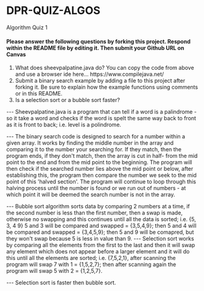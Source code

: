 # DPR-QUIZ-ALGOS
Algorithm Quiz 1
 
<h4>Please answer the following questions by forking this project. Respond within the README file by editing it. Then submit your Github URL on Canvas</h4>
<ol>
 <li>What does sheevpalpatine.java do? You can copy the code from above and use a browser ide here... https://www.compilejava.net/</li>
  <li>Submit a binary search example by adding a file to this project after forking it. Be sure to explain how the example functions using comments or in this README.</li>
  <li>Is a selection sort or a bubble sort faster?</li>
 </ol>

--- Sheevpalpatine.java is a program that can tell if a word is a palindrome - so it take a word and checks if the word is spelt the same     way back to front as it is front to back; i.e. level is a polindrome.

--- The binary search code is designed to search for a number within a given array. It works by finding the middle number in the array and comparing it to the number your searching for. If they match, then the program ends, if they don't match, then the array is cut in half- from the mid point to the end and from the mid point to the beginning. The program will then check if the searched number lies above the mid point or below, after establishing this, the program then compare the number we seek to the mid point of this 'halved section'. The program will continue to loop through this halving process until the number is found or we run out of numbers - at which point it will be deemed the search number is not in the array.

--- Bubble sort algorithm sorts data by comparing 2 numbers at a time, if the second number is less than the first number, then a swap is made, otherwise no swapping and this continues until all the data is sorted; i.e. {5, 3, 4 9} 5 and 3 will be compared and swapped = {3,5,4,9}; then 5 and 4 will be compared and swapped = {3,4,5,9}; then 5 and 9 will be comapred, but they won't swap because 5 is less in value than 9. --- Selection sort works by comparing all the elements from the first to the last and then it will swap any element which does not appear before a larger element and it will do this until all the elements are sorted; i.e. {7,5,2,1}, after scanning the program will swap 7 with 1 = {1,5,2,7}; then after scanning again the program will swap 5 with 2 = {1,2,5,7}.

--- Selection sort is faster then bubble sort.
